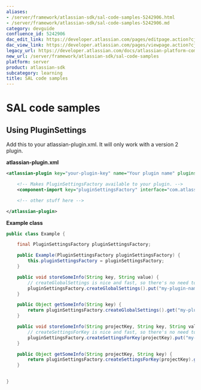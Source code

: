 ```yaml
---
aliases:
- /server/framework/atlassian-sdk/sal-code-samples-5242906.html
- /server/framework/atlassian-sdk/sal-code-samples-5242906.md
category: devguide
confluence_id: 5242906
dac_edit_link: https://developer.atlassian.com/pages/editpage.action?cjm=wozere&pageId=5242906
dac_view_link: https://developer.atlassian.com/pages/viewpage.action?cjm=wozere&pageId=5242906
legacy_url: https://developer.atlassian.com/docs/atlassian-platform-common-components/shared-access-layer/sal-code-samples
new_url: /server/framework/atlassian-sdk/sal-code-samples
platform: server
product: atlassian-sdk
subcategory: learning
title: SAL code samples
---
```

# SAL code samples

## Using PluginSettings

Add this to your atlassian-plugin.xml. It will only work with a version 2 plugin.

**atlassian-plugin.xml**

``` xml
<atlassian-plugin key="your-plugin-key" name="Your plugin name" plugins-version="2">

    <!-- Makes PluginSettingsFactory available to your plugin. -->
    <component-import key="pluginSettingsFactory" interface="com.atlassian.sal.api.pluginsettings.PluginSettingsFactory" />

    <!-- other stuff here -->

</atlassian-plugin>
```

**Example class**

``` java
public class Example {

    final PluginSettingsFactory pluginSettingsFactory;

    public Example(PluginSettingsFactory pluginSettingsFactory) {
        this.pluginSettingsFactory = pluginSettingsFactory;
    }

    public void storeSomeInfo(String key, String value) {
        // createGlobalSettings is nice and fast, so there's no need to cache it (it's memoised when necessary).
        pluginSettingsFactory.createGlobalSettings().put("my-plugin-namespace" + key, value);
    }

    public Object getSomeInfo(String key) {
        return pluginSettingsFactory.createGlobalSettings().get("my-plugin-namespace" + key);
    }

    public void storeSomeInfo(String projectKey, String key, String value) {
        // createSettingsForKey is nice and fast, so there's no need to cache it (it's memoised when necessary).
        pluginSettingsFactory.createSettingsForKey(projectKey).put("my-plugin-namespace" + key, value);
    }

    public Object getSomeInfo(String projectKey, String key) {
        return pluginSettingsFactory.createSettingsForKey(projectKey).get("my-plugin-namespace" + key);
    }

    
}
```





















































































































































































